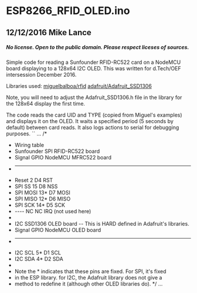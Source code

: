 # ESP8266_RFID_OLED.ino
## 12/12/2016  Mike Lance

##### No license.  Open to the public domain.  Please respect liceses of sources.

Simple code for reading a Sunfounder RFID-RC522 card on a
NodeMCU board displaying to a 128x64 I2C OLED.  This was
written for d.Tech/OEF intersession December 2016.

Libraries used:
[miguelbalboa/rfid](https://github.com/miguelbalboa/rfid)
[adafruit/Adafruit_SSD1306](https://github.com/adafruit/Adafruit_SSD1306)

Note, you will need to adjust the Adafruit_SSD1306.h file
in the library for the 128x64 display the first time.

The code reads the card UID and TYPE (copied from Miguel's
examples) and displays it on the OLED.  It waits a specified
period (5 seconds by default) between card reads.  It also
logs actions to serial for debugging purposes.
``
...
/*
 * Wiring table
 * Sunfounder SPI RFID-RC522 board
 * Signal      GPIO         NodeMCU       MFRC522 board
 * ------------------------------------------------------------
 * Reset        2             D4             RST
 * SPI SS       15            D8             NSS
 * SPI MOSI     13*           D7             MOSI
 * SPI MISO     12*           D6             MISO
 * SPI SCK      14*           D5             SCK
 * ----         NC            NC             IRQ (not used here)
 *
 * I2C SSD1306 OLED board  -- This is HARD defined in Adafruit's libraries.
 * Signal      GPIO         NodeMCU        OLED board
 * ------------------------------------------------------------
 * I2C SCL      5*            D1             SCL
 * I2C SDA      4*            D2             SDA
 * 
 * Note the * indicates that these pins are fixed.  For SPI, it's fixed
 * in the ESP library.  for I2C, the Adafruit library does not give a
 * method to redefine it (although other OLED libraries do).
 */
...
